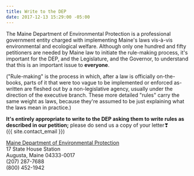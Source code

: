```yaml
---
title: Write to the DEP
date: 2017-12-13 15:29:00 -05:00
---
```


The Maine Department of Environmental Protection is a professional government entity charged with implementing Maine's laws vis-à-vis environmental and ecological welfare. Although only one hundred and fifty petitioners are needed by Maine law to initiate the rule-making process, it's important for the DEP, and the Legislature, and the Governor, to understand that this is an important issue to **everyone**.

("Rule-making" is the process in which, after a law is officially on-the-books, parts of it that were too vague to be implemented or enforced as-written are fleshed out by a non-legislative agency, usually under the direction of the executive branch. These more detailed "rules" carry the same weight as laws, because they're assumed to be just explaining what the laws mean in practice.)

**It's entirely appropriate to write to the DEP asking them to write rules as described in our petition;** please do send us a copy of your letter❣  
({{ site.contact_email }})

[Maine Department of Environmental Protection](https://www1.maine.gov/dep/contact/index.html)  
17 State House Station  
Augusta, Maine 04333-0017  
(207) 287-7688  
(800) 452-1942  